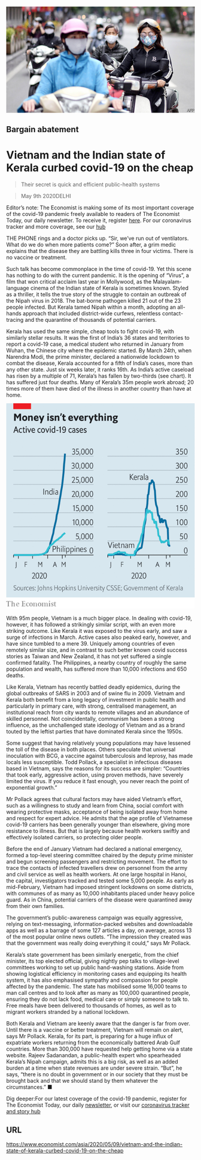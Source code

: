 ![](./images/20200509_ASP010_0.jpg)

## Bargain abatement

# Vietnam and the Indian state of Kerala curbed covid-19 on the cheap

> Their secret is quick and efficient public-health systems

> May 9th 2020DELHI

Editor’s note: The Economist is making some of its most important coverage of the covid-19 pandemic freely available to readers of The Economist Today, our daily newsletter. To receive it, register [here](https://www.economist.com//newslettersignup). For our coronavirus tracker and more coverage, see our [hub](https://www.economist.com//coronavirus)

THE PHONE rings and a doctor picks up. “Sir, we’ve run out of ventilators. What do we do when more patients come?” Soon after, a grim medic explains that the disease they are battling kills three in four victims. There is no vaccine or treatment.

Such talk has become commonplace in the time of covid-19. Yet this scene has nothing to do with the current pandemic. It is the opening of “Virus”, a film that won critical acclaim last year in Mollywood, as the Malayalam-language cinema of the Indian state of Kerala is sometimes known. Styled as a thriller, it tells the true story of the struggle to contain an outbreak of the Nipah virus in 2018. The bat-borne pathogen killed 21 out of the 23 people infected. But Kerala tamed Nipah within a month, adopting an all-hands approach that included district-wide curfews, relentless contact-tracing and the quarantine of thousands of potential carriers.

Kerala has used the same simple, cheap tools to fight covid-19, with similarly stellar results. It was the first of India’s 36 states and territories to report a covid-19 case, a medical student who returned in January from Wuhan, the Chinese city where the epidemic started. By March 24th, when Narendra Modi, the prime minister, declared a nationwide lockdown to combat the disease, Kerala accounted for a fifth of India’s cases, more than any other state. Just six weeks later, it ranks 16th. As India’s active caseload has risen by a multiple of 71, Kerala’s has fallen by two-thirds (see chart). It has suffered just four deaths. Many of Kerala’s 35m people work abroad; 20 times more of them have died of the illness in another country than have at home.



![](./images/20200509_ASC378.png)

With 95m people, Vietnam is a much bigger place. In dealing with covid-19, however, it has followed a strikingly similar script, with an even more striking outcome. Like Kerala it was exposed to the virus early, and saw a surge of infections in March. Active cases also peaked early, however, and have since tumbled to a mere 39. Uniquely among countries of even remotely similar size, and in contrast to such better known covid success stories as Taiwan and New Zealand, it has not yet suffered a single confirmed fatality. The Philippines, a nearby country of roughly the same population and wealth, has suffered more than 10,000 infections and 650 deaths.

Like Kerala, Vietnam has recently battled deadly epidemics, during the global outbreaks of SARS in 2003 and of swine flu in 2009. Vietnam and Kerala both benefit from a long legacy of investment in public health and particularly in primary care, with strong, centralised management, an institutional reach from city wards to remote villages and an abundance of skilled personnel. Not coincidentally, communism has been a strong influence, as the unchallenged state ideology of Vietnam and as a brand touted by the leftist parties that have dominated Kerala since the 1950s.

Some suggest that having relatively young populations may have lessened the toll of the disease in both places. Others speculate that universal inoculation with BCG, a vaccine against tuberculosis and leprosy, has made locals less susceptible. Todd Pollack, a specialist in infectious diseases based in Vietnam, says the reasons for its success are simpler: “Countries that took early, aggressive action, using proven methods, have severely limited the virus. If you reduce it fast enough, you never reach the point of exponential growth.”

Mr Pollack agrees that cultural factors may have aided Vietnam’s effort, such as a willingness to study and learn from China, social comfort with wearing protective masks, acceptance of being isolated away from home and respect for expert advice. He admits that the age profile of Vietnamese covid-19 carriers has been generally younger than elsewhere, giving more resistance to illness. But that is largely because health workers swiftly and effectively isolated carriers, so protecting older people.

Before the end of January Vietnam had declared a national emergency, formed a top-level steering committee chaired by the deputy prime minister and begun screening passengers and restricting movement. The effort to trace the contacts of infected travellers drew on personnel from the army and civil service as well as health workers. At one large hospital in Hanoi, the capital, investigators tracked and tested some 5,000 people. As early as mid-February, Vietnam had imposed stringent lockdowns on some districts, with communes of as many as 10,000 inhabitants placed under heavy police guard. As in China, potential carriers of the disease were quarantined away from their own families.

The government’s public-awareness campaign was equally aggressive, relying on text-messaging, information-packed websites and downloadable apps as well as a barrage of some 127 articles a day, on average, across 13 of the most popular online news outlets. “The impression they created was that the government was really doing everything it could,” says Mr Pollack.

Kerala’s state government has been similarly energetic, from the chief minister, its top elected official, giving nightly pep talks to village-level committees working to set up public hand-washing stations. Aside from showing logistical efficiency in monitoring cases and equipping its health system, it has also emphasised sympathy and compassion for people affected by the pandemic. The state has mobilised some 16,000 teams to man call centres and to look after as many as 100,000 quarantined people, ensuring they do not lack food, medical care or simply someone to talk to. Free meals have been delivered to thousands of homes, as well as to migrant workers stranded by a national lockdown.

Both Kerala and Vietnam are keenly aware that the danger is far from over. Until there is a vaccine or better treatment, Vietnam will remain on alert, says Mr Pollack. Kerala, for its part, is preparing for a huge influx of expatriate workers returning from the economically battered Arab Gulf countries. More than 300,000 have requested help getting home via a state website. Rajeev Sadanandan, a public-health expert who spearheaded Kerala’s Nipah campaign, admits this is a big risk, as well as an added burden at a time when state revenues are under severe strain. “But”, he says, “there is no doubt in government or in our society that they must be brought back and that we should stand by them whatever the circumstances.” ■

Dig deeper:For our latest coverage of the covid-19 pandemic, register for The Economist Today, our daily [newsletter](https://www.economist.com//newslettersignup), or visit our [coronavirus tracker and story hub](https://www.economist.com//coronavirus)

## URL

https://www.economist.com/asia/2020/05/09/vietnam-and-the-indian-state-of-kerala-curbed-covid-19-on-the-cheap
